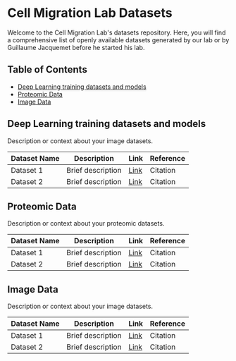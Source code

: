 # Cell Migration Lab Datasets

Welcome to the  Cell Migration Lab's datasets repository. Here, you will find a comprehensive list of openly available datasets generated by our lab or by Guillaume Jacquemet before he started his lab.

## Table of Contents
- [Deep Learning training datasets and models](#Deep-Learning-training-datasets-and-models)
- [Proteomic Data](#proteomic-data)
- [Image Data](#image-data)


## Deep Learning training datasets and models
Description or context about your image datasets.

| Dataset Name | Description | Link | Reference |
| ------------ | ----------- | ---- | --------- |
| Dataset 1 | Brief description | [Link](URL) | Citation |
| Dataset 2 | Brief description | [Link](URL) | Citation |
<!-- Add more rows as needed -->

## Proteomic Data
Description or context about your proteomic datasets.

| Dataset Name | Description | Link | Reference |
| ------------ | ----------- | ---- | --------- |
| Dataset 1 | Brief description | [Link](URL) | Citation |
| Dataset 2 | Brief description | [Link](URL) | Citation |
<!-- Add more rows as needed -->

## Image Data
Description or context about your image datasets.

| Dataset Name | Description | Link | Reference |
| ------------ | ----------- | ---- | --------- |
| Dataset 1 | Brief description | [Link](URL) | Citation |
| Dataset 2 | Brief description | [Link](URL) | Citation |
<!-- Add more rows as needed -->

